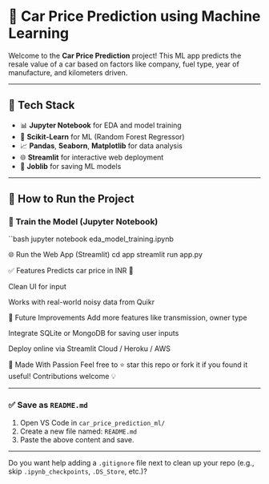 # 🚗 Car Price Prediction using Machine Learning

Welcome to the **Car Price Prediction** project! This ML app predicts the resale value of a car based on factors like company, fuel type, year of manufacture, and kilometers driven.

---

## 🔧 Tech Stack

- 📊 **Jupyter Notebook** for EDA and model training  
- 🧠 **Scikit-Learn** for ML (Random Forest Regressor)  
- 📈 **Pandas**, **Seaborn**, **Matplotlib** for data analysis  
- 🌐 **Streamlit** for interactive web deployment  
- 💾 **Joblib** for saving ML models

---


## 🚀 How to Run the Project

### 🔬 Train the Model (Jupyter Notebook)
``bash
jupyter notebook eda_model_training.ipynb


🌐 Run the Web App (Streamlit)
cd app
streamlit run app.py


✅ Features
Predicts car price in INR 💸

Clean UI for input

Works with real-world noisy data from Quikr

📌 Future Improvements
Add more features like transmission, owner type

Integrate SQLite or MongoDB for saving user inputs

Deploy online via Streamlit Cloud / Heroku / AWS

🙌 Made With Passion
Feel free to ⭐ star this repo or fork it if you found it useful!
Contributions welcome 💡


---

### ✅ Save as `README.md`

1. Open VS Code in `car_price_prediction_ml/`
2. Create a new file named: `README.md`
3. Paste the above content and save.

---

Do you want help adding a `.gitignore` file next to clean up your repo (e.g., skip `.ipynb_checkpoints`, `.DS_Store`, etc.)?


